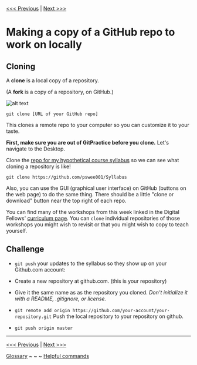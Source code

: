 [<<< Previous](gitchallenge.md) | [Next >>>](gitpullreq.md)

# Making a copy of a GitHub repo to work on locally

## Cloning

A **clone** is a local copy of a repository.  

(A **fork** is a copy of a repository, on GitHub.) 

![alt text][git-clone]

[git-clone]: https://github.com/jojokarlin/Git_DRI_Jan_2017/blob/master/images/git-clone.png "git-clone image from http://www.jonathanpberger.com/" 

`git clone [URL of your GitHub repo]`

This clones a remote repo to your computer so you can customize it to your taste. 

**First, make sure you are out of GitPractice before you clone.** Let's navigate to the Desktop. 

Clone the [repo for my hypothetical course syllabus](https://github.com/pswee001/Syllabus) so we can see what cloning a repository is like!

`git clone https://github.com/pswee001/Syllabus`

Also, you can use the GUI (graphical user interface) on GitHub (buttons on the web page) to do the same thing. There should be a little "clone or download" button near the top right of each repo. 

You can find many of the workshops from this week linked in the Digital Fellows' [curriculum page](https://gcdigitalfellows.github.io/january_2018_curriculum.html). You can `clone` individual repositories of those workshops you might wish to revisit or that you might wish to copy to teach yourself.

[dolly]: https://github.com/jojokarlin/Git_DRI_Jan_2017/blob/master/images/dolly.htm "Dolly the Sheep by Gary Henderson Attribution	Noncommercial	 Share Alike " 

## Challenge 

- `git push` your updates to the syllabus so they show up on your Github.com account:

- Create a new repository at github.com. (this is your repository)

- Give it the same name as as the repository you cloned.
*Don't initialize it with a README, .gitignore, or license.*

- `git remote add origin https://github.com/your-account/your-repository.git`
Push the local repository to your repository on github.

- `git push origin master`


___

[<<< Previous](gitchallenge.md) | [Next >>>](gitpullreq.md)

[Glossary](glossary.md) ~ ~ ~ [Helpful commands](helpfulcommands.md)
